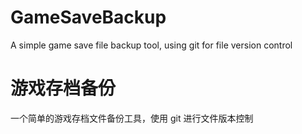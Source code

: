 # GameSaveBackup
A simple game save file backup tool, using git for file version control  

# 游戏存档备份
一个简单的游戏存档文件备份工具，使用 git 进行文件版本控制  
